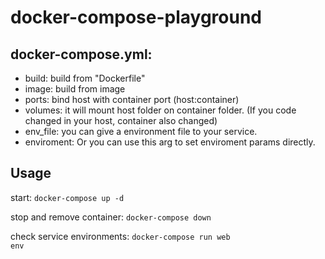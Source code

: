 # docker-compose-playground

## docker-compose.yml:

- build: build from "Dockerfile"
- image: build from image 
- ports: bind host with container port (host:container)
- volumes: it will mount host folder on container folder. (If you code changed in your host, container also changed)
- env_file: you can give a environment file to your service.
- enviroment: Or you can use this arg to set enviroment params directly.

## Usage

start:
<code>docker-compose up -d</code>

stop and remove container:
<code>docker-compose down</code>

check service environments:
<code>docker-compose run web env</code>
